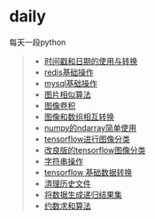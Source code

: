 # daily
每天一段python

> * [时间戳和日期的使用与转换](/src/time2date.py)
> * [redis基础操作](/src/redis_op.py)
> * [mysql基础操作](/src/mysql_op.py)
> * [图片相似算法](/src/similar.py)
> * [图像卷积](/src/convolution.py)
> * [图像和数组相互转换](/src/image2array.py)
> * [numpy的ndarray简单使用](/src/ndarray_obj.py)
> * [tensorflow进行图像分类](/src/image_classify.py)
> * [改良版的tensorflow图像分类](/src/image_classify_new.py)
> * [字符串操作](/src/str.py)
> * [tensorflow 基础数据转换](/src/tf_casting.py)
> * [清理历史文件](/src/clear_historyfile.py)
> * [将数据生成递归结果集](/src/node.py)
> * [约数求和算法](/src/divisor.py)
